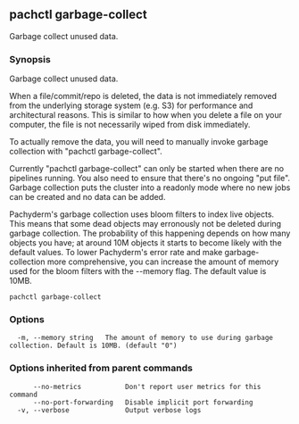 ## pachctl garbage-collect

Garbage collect unused data.

### Synopsis


Garbage collect unused data.

When a file/commit/repo is deleted, the data is not immediately removed from
the underlying storage system (e.g. S3) for performance and architectural
reasons.  This is similar to how when you delete a file on your computer, the
file is not necessarily wiped from disk immediately.

To actually remove the data, you will need to manually invoke garbage
collection with "pachctl garbage-collect".

Currently "pachctl garbage-collect" can only be started when there are no
pipelines running.  You also need to ensure that there's no ongoing "put file".
Garbage collection puts the cluster into a readonly mode where no new jobs can
be created and no data can be added.

Pachyderm's garbage collection uses bloom filters to index live objects. This
means that some dead objects may erronously not be deleted during garbage
collection. The probability of this happening depends on how many objects you
have; at around 10M objects it starts to become likely with the default values.
To lower Pachyderm's error rate and make garbage-collection more comprehensive,
you can increase the amount of memory used for the bloom filters with the
--memory flag. The default value is 10MB.


```
pachctl garbage-collect
```

### Options

```
  -m, --memory string   The amount of memory to use during garbage collection. Default is 10MB. (default "0")
```

### Options inherited from parent commands

```
      --no-metrics           Don't report user metrics for this command
      --no-port-forwarding   Disable implicit port forwarding
  -v, --verbose              Output verbose logs
```

